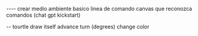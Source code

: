 ---- crear medio ambiente basico
        linea de comando
        canvas
        que reconozca comandos (chat gpt kickstart)

-- tourtle 
        draw itself
        advance
        turn (degrees)
        change color

